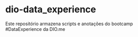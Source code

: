 # dio-data_experience
Este repositório armazena scripts e anotações do bootcamp #DataExperience da DIO.me
